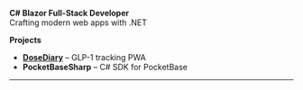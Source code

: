 

 **C# Blazor Full-Stack Developer**  
Crafting modern web apps with .NET


 **Projects**

- **[DoseDiary](https://dosediary.app/)** – GLP-1 tracking PWA
- **PocketBaseSharp** – C# SDK for PocketBase   


---
